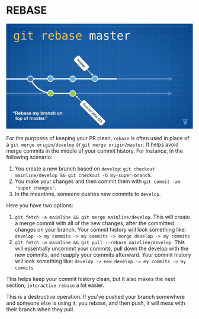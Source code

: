 # REBASE

<!-- stolen from https://dzone.com/articles/the-2016-git-retrospective-rebase -->
![rebase](images/rebase.gif)

For the purposes of keeping your PR clean, `rebase` is often used in place of a
`git merge origin/develop` or `git merge origin/master`.  It helps avoid merge
commits in the middle of your commit history.  For instance, in the following
scenario:

1.  You create a new branch based on `develop`:
    `git checkout mainline/develop && git checkout -b my-super-branch`.
2.  You make your changes and then commit them with
    `git commit -am 'super changes'`.
3.  In the meantime, someone pushes new commits to `develop`.

Here you have two options:

1.  `git fetch -a mainline && git merge mainline/develop`.  This will create a
    merge commit with all of the new changes, after the committed changes on
    your branch.  Your commit history will look something like:
    `develop -> my commits -> my commits -> merge develop -> my commits`
2.  `git fetch -a mainline && git pull --rebase mainline/develop`.  This will
    essentially uncommit your commits, pull down the develop with the new
    commits, and reapply your commits afterward.  Your commit history will look
    something like:
    `develop -> new develop -> my commits -> my commits`

This helps keep your commit history clean, but it also makes the next section,
`interactive rebase` a lot easier.

This is a destructive operation.  If you've pushed your branch somewhere and
someone else is using it, you rebase, and then push, it will mess with their
branch when they pull.
